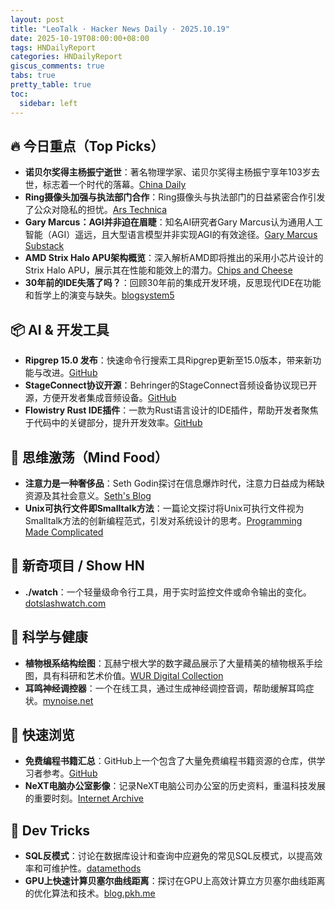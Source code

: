 ```yaml
---
layout: post
title: "LeoTalk · Hacker News Daily · 2025.10.19"
date: 2025-10-19T08:00:00+08:00
tags: HNDailyReport
categories: HNDailyReport
giscus_comments: true
tabs: true
pretty_table: true
toc:
  sidebar: left
---
```


## 🔥 今日重点（Top Picks）

- **诺贝尔奖得主杨振宁逝世**：著名物理学家、诺贝尔奖得主杨振宁享年103岁去世，标志着一个时代的落幕。[China Daily](https://www.chinadaily.com.cn/a/202510/18/WS68f3170ea310f735438b5bf2.html)
- **Ring摄像头加强与执法部门合作**：Ring摄像头与执法部门的日益紧密合作引发了公众对隐私的担忧。[Ars Technica](https://arstechnica.com/gadgets/2025/10/ring-cameras-are-about-to-get-increasingly-chummy-with-law-enforcement/)
- **Gary Marcus：AGI并非迫在眉睫**：知名AI研究者Gary Marcus认为通用人工智能（AGI）遥远，且大型语言模型并非实现AGI的有效途径。[Gary Marcus Substack](https://garymarcus.substack.com/p/the-last-few-months-have-been-devastating)
- **AMD Strix Halo APU架构概览**：深入解析AMD即将推出的采用小芯片设计的Strix Halo APU，展示其在性能和能效上的潜力。[Chips and Cheese](https://chipsandcheese.com/p/amds-chiplet-apu-an-overview-of-strix)
- **30年前的IDE失落了吗？**：回顾30年前的集成开发环境，反思现代IDE在功能和哲学上的演变与缺失。[blogsystem5](https://blogsystem5.substack.com/p/the-ides-we-had-30-years-ago-and)

## 📦 AI & 开发工具

- **Ripgrep 15.0 发布**：快速命令行搜索工具Ripgrep更新至15.0版本，带来新功能与改进。[GitHub](https://github.com/BurntSushi/ripgrep/releases/tag/15.0.0)
- **StageConnect协议开源**：Behringer的StageConnect音频设备协议现已开源，方便开发者集成音频设备。[GitHub](https://github.com/OpenMixerProject/StageConnect)
- **Flowistry Rust IDE插件**：一款为Rust语言设计的IDE插件，帮助开发者聚焦于代码中的关键部分，提升开发效率。[GitHub](https://github.com/willcrichton/flowistry)

## 🧠 思维激荡（Mind Food）

- **注意力是一种奢侈品**：Seth Godin探讨在信息爆炸时代，注意力日益成为稀缺资源及其社会意义。[Seth's Blog](https://seths.blog/2025/10/attention-is-a-luxury-good/)
- **Unix可执行文件即Smalltalk方法**：一篇论文探讨将Unix可执行文件视为Smalltalk方法的创新编程范式，引发对系统设计的思考。[Programming Made Complicated](https://programmingmadecomplicated.wordpress.com/wp-content/uploads/2025/10/onward25-jakubovic.pdf)

## 📱 新奇项目 / Show HN

- **./watch**：一个轻量级命令行工具，用于实时监控文件或命令输出的变化。[dotslashwatch.com](https://dotslashwatch.com/)

## 🔬 科学与健康

- **植物根系结构绘图**：瓦赫宁根大学的数字藏品展示了大量精美的植物根系手绘图，具有科研和艺术价值。[WUR Digital Collection](https://images.wur.nl/digital/collection/coll13/search)
- **耳鸣神经调控器**：一个在线工具，通过生成神经调控音调，帮助缓解耳鸣症状。[mynoise.net](https://mynoise.net/NoiseMachines/neuromodulationTonesGenerator.php)

## 🎯 快速浏览

- **免费编程书籍汇总**：GitHub上一个包含了大量免费编程书籍资源的仓库，供学习者参考。[GitHub](https://github.com/EbookFoundation/free-programming-books)
- **NeXT电脑办公室影像**：记录NeXT电脑公司办公室的历史资料，重温科技发展的重要时刻。[Internet Archive](https://archive.org/details/NeXTComputerOffices)

## 🧰 Dev Tricks

- **SQL反模式**：讨论在数据库设计和查询中应避免的常见SQL反模式，以提高效率和可维护性。[datamethods](https://datamethods.substack.com/p/sql-anti-patterns-you-should-avoid)
- **GPU上快速计算贝塞尔曲线距离**：探讨在GPU上高效计算立方贝塞尔曲线距离的优化算法和技术。[blog.pkh.me](https://blog.pkh.me/p/46-fast-calculation-of-the-distance-to-cubic-bezier-curves-on-the-gpu.html)
